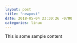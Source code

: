 ```yaml
---
layout: post
title: "newpost"
date: 2018-05-04 23:30:26 -0700
categories: linux
---
```


This is some sample content

